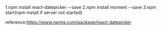 1.npm install react-datepicker --save
2.npm install moment --save
3.npm start(npm install if server not started)

reference:https://www.npmjs.com/package/react-datepicker
